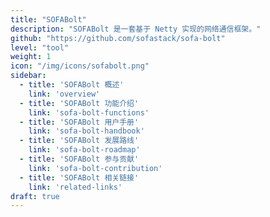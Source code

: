 ```yaml
---
title: "SOFABolt"
description: "SOFABolt 是一套基于 Netty 实现的网络通信框架。"
github: "https://github.com/sofastack/sofa-bolt"
level: "tool"
weight: 1
icon: "/img/icons/sofabolt.png"
sidebar:
  - title: 'SOFABolt 概述'
    link: 'overview'
  - title: 'SOFABolt 功能介绍'
    link: 'sofa-bolt-functions'
  - title: 'SOFABolt 用户手册'
    link: 'sofa-bolt-handbook'
  - title: 'SOFABolt 发展路线'
    link: 'sofa-bolt-roadmap'
  - title: 'SOFABolt 参与贡献'
    link: 'sofa-bolt-contribution'
  - title: 'SOFABolt 相关链接'
    link: 'related-links'
draft: true
---
```

